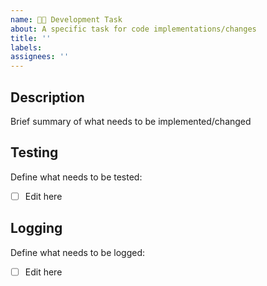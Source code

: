 ```yaml
---
name: 👨‍💻 Development Task
about: A specific task for code implementations/changes
title: ''
labels: 
assignees: ''
---
```


## Description

Brief summary of what needs to be implemented/changed

## Testing 

Define what needs to be tested:
- [ ] Edit here

## Logging 

Define what needs to be logged:
- [ ] Edit here
